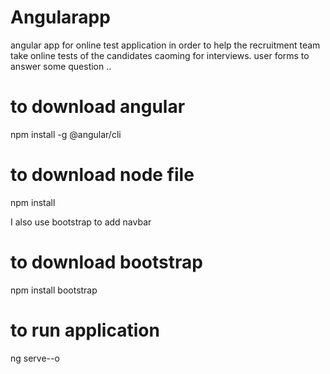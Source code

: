 
# Angularapp
angular app for online test application in order to help the recruitment team take online tests of the candidates caoming for interviews.
user forms to answer some question .. 

# to download angular 
 npm install -g @angular/cli

# to download node file 
npm install 

I also use bootstrap to add navbar 
# to download bootstrap 
npm install bootstrap


# to run application 
 ng serve--o 

